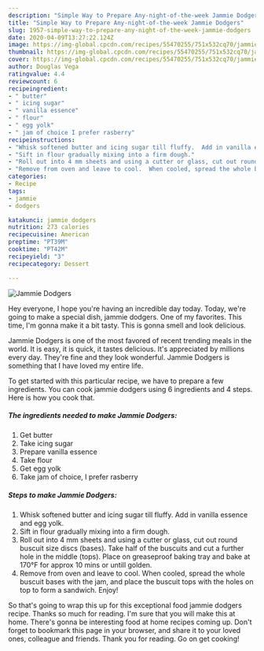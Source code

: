 ```yaml
---
description: "Simple Way to Prepare Any-night-of-the-week Jammie Dodgers"
title: "Simple Way to Prepare Any-night-of-the-week Jammie Dodgers"
slug: 1957-simple-way-to-prepare-any-night-of-the-week-jammie-dodgers
date: 2020-04-09T13:27:22.124Z
image: https://img-global.cpcdn.com/recipes/55470255/751x532cq70/jammie-dodgers-recipe-main-photo.jpg
thumbnail: https://img-global.cpcdn.com/recipes/55470255/751x532cq70/jammie-dodgers-recipe-main-photo.jpg
cover: https://img-global.cpcdn.com/recipes/55470255/751x532cq70/jammie-dodgers-recipe-main-photo.jpg
author: Douglas Vega
ratingvalue: 4.4
reviewcount: 6
recipeingredient:
- " butter"
- " icing sugar"
- " vanilla essence"
- " flour"
- " egg yolk"
- " jam of choice I prefer rasberry"
recipeinstructions:
- "Whisk softened butter and icing sugar till fluffy.  Add in vanilla essence and egg yolk."
- "Sift in flour gradually mixing into a firm dough."
- "Roll out into 4 mm sheets and using a cutter or glass, cut out round buscuit size discs (bases). Take half of the buscuits and cut a further hole in the middle (tops).  Place on greaseproof baking tray and bake at 170°F for approx 10 mins or untill golden."
- "Remove from oven and leave to cool.  When cooled, spread the whole buscuit bases with the jam, and place the buscuit tops with the holes on top to form a sandwich. Enjoy!"
categories:
- Recipe
tags:
- jammie
- dodgers

katakunci: jammie dodgers 
nutrition: 273 calories
recipecuisine: American
preptime: "PT39M"
cooktime: "PT42M"
recipeyield: "3"
recipecategory: Dessert

---
```



![Jammie Dodgers](https://img-global.cpcdn.com/recipes/55470255/751x532cq70/jammie-dodgers-recipe-main-photo.jpg)

Hey everyone, I hope you're having an incredible day today. Today, we're going to make a special dish, jammie dodgers. One of my favorites. This time, I'm gonna make it a bit tasty. This is gonna smell and look delicious.

Jammie Dodgers is one of the most favored of recent trending meals in the world. It is easy, it is quick, it tastes delicious. It's appreciated by millions every day. They're fine and they look wonderful. Jammie Dodgers is something that I have loved my entire life.




To get started with this particular recipe, we have to prepare a few ingredients. You can cook jammie dodgers using 6 ingredients and 4 steps. Here is how you cook that.

<!--inarticleads1-->

##### The ingredients needed to make Jammie Dodgers:

1. Get  butter
1. Take  icing sugar
1. Prepare  vanilla essence
1. Take  flour
1. Get  egg yolk
1. Take  jam of choice, I prefer rasberry




<!--inarticleads2-->

##### Steps to make Jammie Dodgers:

1. Whisk softened butter and icing sugar till fluffy.  Add in vanilla essence and egg yolk.
1. Sift in flour gradually mixing into a firm dough.
1. Roll out into 4 mm sheets and using a cutter or glass, cut out round buscuit size discs (bases). Take half of the buscuits and cut a further hole in the middle (tops).  Place on greaseproof baking tray and bake at 170°F for approx 10 mins or untill golden.
1. Remove from oven and leave to cool.  When cooled, spread the whole buscuit bases with the jam, and place the buscuit tops with the holes on top to form a sandwich. Enjoy!




So that's going to wrap this up for this exceptional food jammie dodgers recipe. Thanks so much for reading. I'm sure that you will make this at home. There's gonna be interesting food at home recipes coming up. Don't forget to bookmark this page in your browser, and share it to your loved ones, colleague and friends. Thank you for reading. Go on get cooking!
